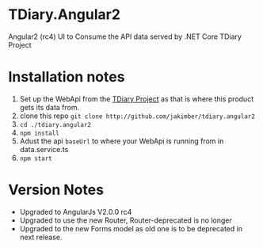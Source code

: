 # TDiary.Angular2
Angular2 (rc4) UI to Consume the API data served by .NET Core TDiary Project

# Installation notes
1. Set up the WebApi from the [TDiary Project](http://github.com/jakimber/tdiary "TDiary Project") as that is where this product gets its data from.
2. clone this repo `git clone http://github.com/jakimber/tdiary.angular2`
3. `cd ./tdiary.angular2`
3. `npm install`
4. Adust the api `baseUrl` to where your WebApi is running from in data.service.ts
4. `npm start`

# Version Notes
* Upgraded to AngularJs V2.0.0 rc4
* Upgraded to use the new Router, Router-deprecated is no longer
* Upgraded to the new Forms model as old one is to be deprecated in next release.